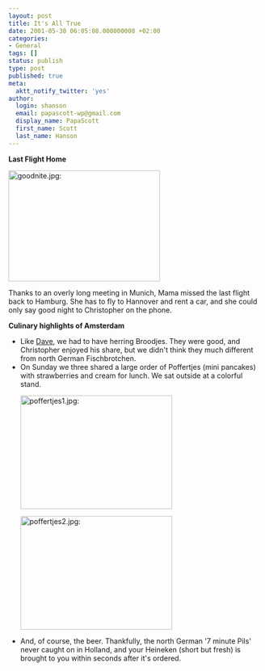 ```yaml
---
layout: post
title: It's All True
date: 2001-05-30 06:05:08.000000000 +02:00
categories:
- General
tags: []
status: publish
type: post
published: true
meta:
  aktt_notify_twitter: 'yes'
author:
  login: shanson
  email: papascott-wp@gmail.com
  display_name: PapaScott
  first_name: Scott
  last_name: Hanson
---
```

<p><b>Last Flight Home</b></p>
<p><img src="http://www.papascott.de/wordpress/wp-content/uploads/2001/05/goodnite.jpg" height="220" width="300" border="0" alt="goodnite.jpg: " /></p>
<p>Thanks to an overly long meeting in Munich, Mama missed the last flight back to Hamburg. She has to fly to Hannover and rent a car, and she could only say good night to Christopher on the phone.</p>
<p><b>Culinary highlights of Amsterdam</b></p>
<ul>
<li>Like <a href="http://scriptingnews.userland.com/backissues/2001/05/26">Dave</a>, we had to have herring Broodjes. They were good, and Christopher enjoyed his share, but we didn't think they much different from north German Fischbrotchen.
</li>
<li>On Sunday we three shared a large order of Poffertjes (mini pancakes) with strawberries and cream for lunch. We sat outside at a colorful stand.
<p><img src="http://www.papascott.de/wordpress/wp-content/uploads/2001/05/poffertjes1.jpg" height="225" width="300" border="0" alt="poffertjes1.jpg: " /> </p>
<p><img src="http://www.papascott.de/wordpress/wp-content/uploads/2001/05/poffertjes2.jpg" height="225" width="300" border="0" alt="poffertjes2.jpg: " /> </p>
</li>
<li>And, of course, the beer. Thankfully, the north German '7 minute Pils' never caught on in Holland, and your Heineken (short but fresh) is brought to you within seconds after it's ordered.
</li>
</ul>
